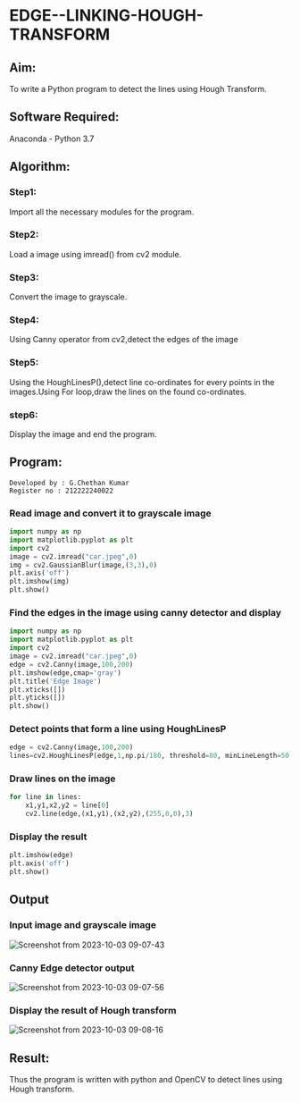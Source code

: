 # EDGE--LINKING-HOUGH-TRANSFORM
## Aim:
To write a Python program to detect the lines using Hough Transform.

## Software Required:
Anaconda - Python 3.7

## Algorithm:

### Step1:
Import all the necessary modules for the program.

### Step2:
Load a image using imread() from cv2 module.

### Step3:
Convert the image to grayscale.

### Step4:
Using Canny operator from cv2,detect the edges of the image

### Step5:
Using the HoughLinesP(),detect line co-ordinates for every points in the images.Using For loop,draw the lines on the found co-ordinates.

### step6:
Display the image and end the program.


## Program:
```
Developed by : G.Chethan Kumar
Register no : 212222240022
```
### Read image and convert it to grayscale image
```Python
import numpy as np
import matplotlib.pyplot as plt
import cv2
image = cv2.imread("car.jpeg",0)
img = cv2.GaussianBlur(image,(3,3),0)
plt.axis('off')
plt.imshow(img)
plt.show()
```

### Find the edges in the image using canny detector and display
```python
import numpy as np
import matplotlib.pyplot as plt
import cv2
image = cv2.imread("car.jpeg",0)
edge = cv2.Canny(image,100,200)
plt.imshow(edge,cmap='gray')
plt.title('Edge Image')
plt.xticks([])
plt.yticks([])
plt.show()
```

### Detect points that form a line using HoughLinesP
```python
edge = cv2.Canny(image,100,200)
lines=cv2.HoughLinesP(edge,1,np.pi/180, threshold=80, minLineLength=50,maxLineGap=250)
```

### Draw lines on the image
```python
for line in lines:
    x1,y1,x2,y2 = line[0]
    cv2.line(edge,(x1,y1),(x2,y2),(255,0,0),3)
```

### Display the result
```python
plt.imshow(edge)
plt.axis('off')
plt.show()

```
## Output

### Input image and grayscale image

![Screenshot from 2023-10-03 09-07-43](https://github.com/Gchethankumar/EDGE--LINKING-HOUGH-TRANSFORM/assets/118348224/d9e6055d-135c-4261-87fa-7413d41c3318)

### Canny Edge detector output

![Screenshot from 2023-10-03 09-07-56](https://github.com/Gchethankumar/EDGE--LINKING-HOUGH-TRANSFORM/assets/118348224/128688e1-715c-4fa8-8533-3a1781081592)

### Display the result of Hough transform

![Screenshot from 2023-10-03 09-08-16](https://github.com/Gchethankumar/EDGE--LINKING-HOUGH-TRANSFORM/assets/118348224/cc09dddf-61da-4949-810c-0b4ac2158801)

## Result:
Thus the program is written with python and OpenCV to detect lines using Hough transform. 
